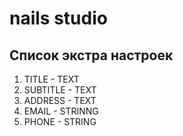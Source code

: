 # nails studio

## Список экстра настроек

1. TITLE - TEXT
1. SUBTITLE - TEXT
1. ADDRESS - TEXT
1. EMAIL - STRINNG
1. PHONE - STRING

